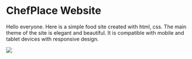 # ChefPlace Website
 Hello everyone.   Here is a simple food site created with html, css. The main theme of the site is elegant and beautiful. It is compatible with mobile and tablet devices with responsive design. 


![](chef.gif)
